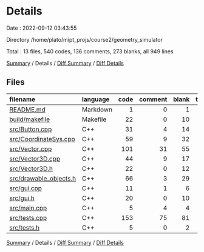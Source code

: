 # Details

Date : 2022-09-12 03:43:55

Directory /home/plato/mipt_projs/course2/geometry_simulator

Total : 13 files,  540 codes, 136 comments, 273 blanks, all 949 lines

[Summary](results.md) / Details / [Diff Summary](diff.md) / [Diff Details](diff-details.md)

## Files
| filename | language | code | comment | blank | total |
| :--- | :--- | ---: | ---: | ---: | ---: |
| [README.md](/README.md) | Markdown | 1 | 0 | 1 | 2 |
| [build/makefile](/build/makefile) | Makefile | 22 | 0 | 10 | 32 |
| [src/Button.cpp](/src/Button.cpp) | C++ | 31 | 4 | 14 | 49 |
| [src/CoordinateSys.cpp](/src/CoordinateSys.cpp) | C++ | 59 | 9 | 32 | 100 |
| [src/Vector.cpp](/src/Vector.cpp) | C++ | 101 | 31 | 55 | 187 |
| [src/Vector3D.cpp](/src/Vector3D.cpp) | C++ | 44 | 9 | 17 | 70 |
| [src/Vector3D.h](/src/Vector3D.h) | C++ | 22 | 0 | 12 | 34 |
| [src/drawable_objects.h](/src/drawable_objects.h) | C++ | 66 | 3 | 29 | 98 |
| [src/gui.cpp](/src/gui.cpp) | C++ | 11 | 1 | 6 | 18 |
| [src/gui.h](/src/gui.h) | C++ | 20 | 0 | 10 | 30 |
| [src/main.cpp](/src/main.cpp) | C++ | 5 | 4 | 4 | 13 |
| [src/tests.cpp](/src/tests.cpp) | C++ | 153 | 75 | 81 | 309 |
| [src/tests.h](/src/tests.h) | C++ | 5 | 0 | 2 | 7 |

[Summary](results.md) / Details / [Diff Summary](diff.md) / [Diff Details](diff-details.md)